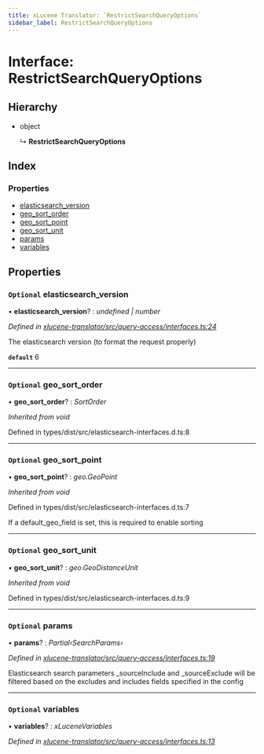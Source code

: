 ```yaml
---
title: xLucene Translator: `RestrictSearchQueryOptions`
sidebar_label: RestrictSearchQueryOptions
---
```


# Interface: RestrictSearchQueryOptions

## Hierarchy

* object

  ↳ **RestrictSearchQueryOptions**

## Index

### Properties

* [elasticsearch_version](restrictsearchqueryoptions.md#optional-elasticsearch_version)
* [geo_sort_order](restrictsearchqueryoptions.md#optional-geo_sort_order)
* [geo_sort_point](restrictsearchqueryoptions.md#optional-geo_sort_point)
* [geo_sort_unit](restrictsearchqueryoptions.md#optional-geo_sort_unit)
* [params](restrictsearchqueryoptions.md#optional-params)
* [variables](restrictsearchqueryoptions.md#optional-variables)

## Properties

### `Optional` elasticsearch_version

• **elasticsearch_version**? : *undefined | number*

*Defined in [xlucene-translator/src/query-access/interfaces.ts:24](https://github.com/terascope/teraslice/blob/f95bb5556/packages/xlucene-translator/src/query-access/interfaces.ts#L24)*

The elasticsearch version (to format the request properly)

**`default`** 6

___

### `Optional` geo_sort_order

• **geo_sort_order**? : *SortOrder*

*Inherited from void*

Defined in types/dist/src/elasticsearch-interfaces.d.ts:8

___

### `Optional` geo_sort_point

• **geo_sort_point**? : *geo.GeoPoint*

*Inherited from void*

Defined in types/dist/src/elasticsearch-interfaces.d.ts:7

If a default_geo_field is set, this is required to enable sorting

___

### `Optional` geo_sort_unit

• **geo_sort_unit**? : *geo.GeoDistanceUnit*

*Inherited from void*

Defined in types/dist/src/elasticsearch-interfaces.d.ts:9

___

### `Optional` params

• **params**? : *Partial‹SearchParams›*

*Defined in [xlucene-translator/src/query-access/interfaces.ts:19](https://github.com/terascope/teraslice/blob/f95bb5556/packages/xlucene-translator/src/query-access/interfaces.ts#L19)*

Elasticsearch search parameters
_sourceInclude and _sourceExclude will be filtered based
on the excludes and includes fields specified in the config

___

### `Optional` variables

• **variables**? : *xLuceneVariables*

*Defined in [xlucene-translator/src/query-access/interfaces.ts:13](https://github.com/terascope/teraslice/blob/f95bb5556/packages/xlucene-translator/src/query-access/interfaces.ts#L13)*

